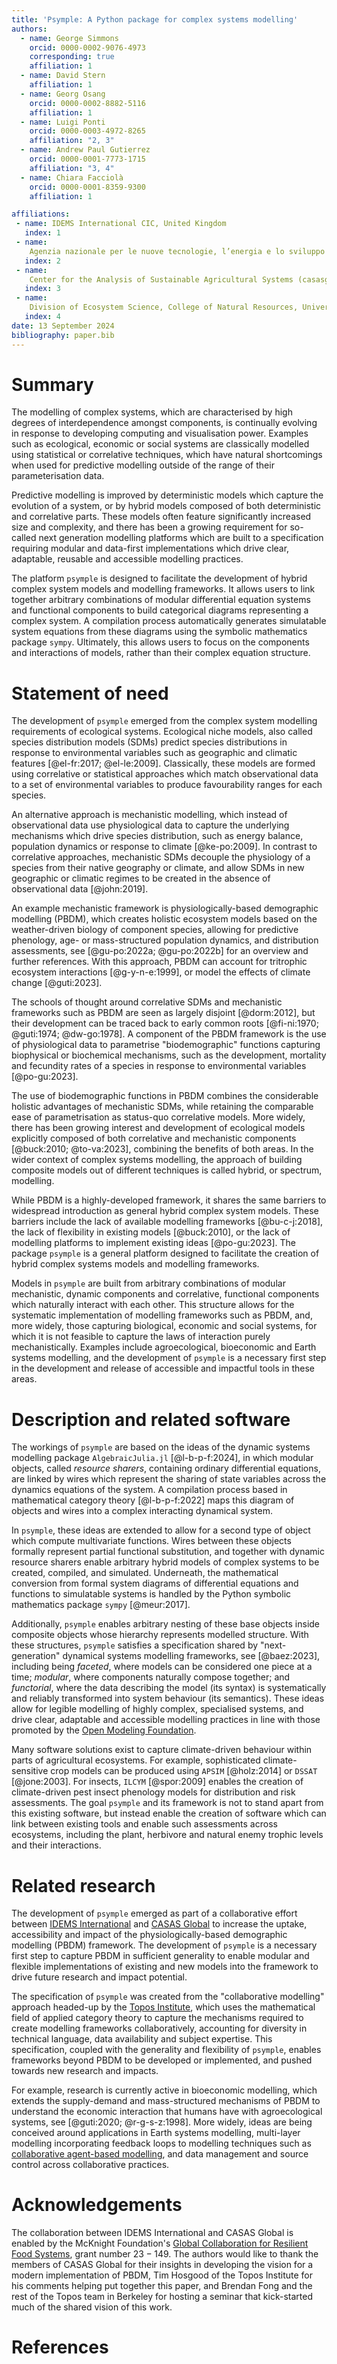 ```yaml
---
title: 'Psymple: A Python package for complex systems modelling'
authors:
  - name: George Simmons
    orcid: 0000-0002-9076-4973
    corresponding: true
    affiliation: 1
  - name: David Stern
    affiliation: 1
  - name: Georg Osang
    orcid: 0000-0002-8882-5116
    affiliation: 1
  - name: Luigi Ponti
    orcid: 0000-0003-4972-8265
    affiliation: "2, 3"
  - name: Andrew Paul Gutierrez
    orcid: 0000-0001-7773-1715
    affiliation: "3, 4"
  - name: Chiara Facciolà
    orcid: 0000-0001-8359-9300
    affiliation: 1

affiliations:
 - name: IDEMS International CIC, United Kingdom
   index: 1
 - name: 
    Agenzia nazionale per le nuove tecnologie, l’energia e lo sviluppo economico sostenibile (ENEA), Italy
   index: 2
 - name: 
    Center for the Analysis of Sustainable Agricultural Systems (casasglobal.org), USA
   index: 3
 - name:
    Division of Ecosystem Science, College of Natural Resources, University of California, Berkeley, USA
   index: 4
date: 13 September 2024
bibliography: paper.bib
---
```


# Summary

The modelling of complex systems, which are characterised by high degrees of interdependence amongst components, is continually evolving in response to developing computing and visualisation power. Examples such as ecological, economic or social systems are classically modelled using statistical or correlative techniques, which have natural shortcomings when used for predictive modelling outside of the range of their parameterisation data.

Predictive modelling is improved by deterministic models which capture the evolution of a system, or by hybrid models composed of both deterministic and correlative parts. These models often feature significantly increased size and complexity, and there has been a growing requirement for so-called next generation modelling platforms which are built to a specification requiring modular and data-first implementations which drive clear, adaptable, reusable and accessible modelling practices.

The platform `psymple` is designed to facilitate the development of hybrid complex system models and modelling frameworks. It allows users to link together arbitrary combinations of modular differential equation systems and functional components to build categorical diagrams representing a complex system. A compilation process automatically generates simulatable system equations from these diagrams using the symbolic mathematics package `sympy`. Ultimately, this allows users to focus on the components and interactions of models, rather than their complex equation structure. 

# Statement of need

The development of `psymple` emerged from the complex system modelling requirements of ecological systems. Ecological niche models, also called species distribution models (SDMs) predict species distributions in response to environmental variables such as geographic and climatic features [@el-fr:2017; @el-le:2009]. Classically, these models are formed using correlative or statistical approaches which match observational data to a set of environmental variables to produce favourability ranges for each species.

An alternative approach is mechanistic modelling, which instead of observational data use physiological data to capture the underlying mechanisms which drive species distribution, such as energy balance, population dynamics or response to climate [@ke-po:2009]. In contrast to correlative approaches, mechanistic SDMs decouple the physiology of a species from their native geography or climate, and allow SDMs in new geographic or climatic regimes to be created in the absence of observational data [@john:2019]. 

An example mechanistic framework is physiologically-based demographic modelling (PBDM), which creates holistic ecosystem models based on the weather-driven biology of component species, allowing for predictive phenology, age- or mass-structured population dynamics, and distribution assessments, see [@gu-po:2022a; @gu-po:2022b] for an overview and further references. With this approach, PBDM can account for tritrophic ecosystem interactions [@g-y-n-e:1999], or model the effects of climate change [@guti:2023].

The schools of thought around correlative SDMs and mechanistic frameworks such as PBDM are seen as largely disjoint [@dorm:2012], but their development can be traced back to early common roots [@fi-ni:1970; @guti:1974; @dw-go:1978]. A component of the PBDM framework is the use of physiological data to parametrise "biodemographic" functions capturing biophysical or biochemical mechanisms, such as the development, mortality and fecundity rates of a species in response to environmental variables [@po-gu:2023].

The use of biodemographic functions in PBDM combines the considerable holistic advantages of mechanistic SDMs, while retaining the comparable ease of parametrisation as status-quo correlative models. More widely, there has been growing interest and development of ecological models explicitly composed of both correlative and mechanistic components [@buck:2010; @to-va:2023], combining the benefits of both areas. In the wider context of complex systems modelling, the approach of building composite models out of different techniques is called hybrid, or spectrum, modelling.  

While PBDM is a highly-developed framework, it shares the same barriers to widespread introduction as general hybrid complex system models. These barriers include the lack of available modelling frameworks [@bu-c-j:2018], the lack of flexibility in existing models [@buck:2010], or the lack of modelling platforms to implement existing ideas [@po-gu:2023]. The package `psymple` is a general platform designed to facilitate the creation of hybrid complex systems models and modelling frameworks. 

Models in `psymple` are built from arbitrary combinations of modular mechanistic, dynamic components and correlative, functional components which naturally interact with each other. This structure allows for the systematic implementation of modelling frameworks such as PBDM, and, more widely, those capturing biological, economic and social systems, for which it is not feasible to capture the laws of interaction purely mechanistically. Examples include agroecological, bioeconomic and Earth systems modelling, and the development of `psymple` is a necessary first step in the development and release of accessible and impactful tools in these areas. 

# Description and related software

The workings of `psymple` are based on the ideas of the dynamic systems modelling package `AlgebraicJulia.jl` [@l-b-p-f:2024], in which modular objects, called *resource sharers*, containing ordinary differential equations, are linked by wires which represent the sharing of state variables across the dynamics equations of the system. A compilation process based in mathematical category theory [@l-b-p-f:2022] maps this diagram of objects and wires into a complex interacting dynamical system. 

In `psymple`, these ideas are extended to allow for a second type of object which compute multivariate functions. Wires between these objects formally represent partial functional substitution, and together with dynamic resource sharers enable arbitrary hybrid models of complex systems to be created, compiled, and simulated. Underneath, the mathematical conversion from formal system diagrams of differential equations and functions to simulatable systems is handled by the Python symbolic mathematics package `sympy` [@meur:2017].

Additionally, `psymple` enables arbitrary nesting of these base objects inside composite objects whose hierarchy represents modelled structure. With these structures, `psymple` satisfies a specification shared by "next-generation" dynamical systems modelling frameworks, see [@baez:2023], including being *faceted*, where models can be considered one piece at a time; *modular*, where components naturally compose together; and *functorial*, where the data describing the model (its syntax) is systematically and reliably transformed into system behaviour (its semantics). These ideas allow for legible modelling of highly complex, specialised systems, and drive clear, adaptable and accessible modelling practices in line with those promoted by the [Open Modeling Foundation](https://www.openmodelingfoundation.org/). 

Many software solutions exist to capture climate-driven behaviour within parts of agricultural ecosystems. For example, sophisticated climate-sensitive crop models can be produced using `APSIM` [@holz:2014] or `DSSAT` [@jone:2003]. For insects, `ILCYM` [@spor:2009] enables the creation of climate-driven pest insect phenology models for distribution and risk assessments. The goal `psymple` and its framework is not to stand apart from this existing software, but instead enable the creation of software which can link between existing tools and enable such assessments across ecosystems, including the plant, herbivore and natural enemy trophic levels and their interactions.

# Related research

The development of `psymple` emerged as part of a collaborative effort between [IDEMS International](https://www.idems.international/) and [CASAS Global](https://casasglobal.org/) to increase the uptake, accessibility and impact of the physiologically-based demographic modelling (PBDM) framework. The development of `psymple` is a necessary first step to capture PBDM in sufficient generality to enable modular and flexible implementations of existing and new models into the framework to drive future research and impact potential.

The specification of `psymple` was created from the "collaborative modelling" approach headed-up by the [Topos Institute](https://topos.institute/), which uses the mathematical field of applied category theory to capture the mechanisms required to create modelling frameworks collaboratively, accounting for diversity in technical language, data availability and subject expertise. This specification, coupled with the generality and flexibility of `psymple`, enables frameworks beyond PBDM to be developed or implemented, and pushed towards new research and impacts. 

For example, research is currently active in bioeconomic modelling, which extends the supply-demand and mass-structured mechanisms of PBDM to understand the economic interaction that humans have with agroecological systems, see [@guti:2020; @r-g-s-z:1998]. More widely, ideas are being conceived around applications in Earth systems modelling, multi-layer modelling incorporating feedback loops to modelling techniques such as [collaborative agent-based modelling](https://johncarlosbaez.wordpress.com/2023/08/17/agent-based-models-part-2/), and data management and source control across collaborative practices.

# Acknowledgements

The collaboration between IDEMS International and CASAS Global is enabled by the McKnight Foundation's [Global Collaboration for Resilient Food Systems](https://www.ccrp.org/), grant number $23-149$. The authors would like to thank the members of CASAS Global for their insights in developing the vision for a modern implementation of PBDM, Tim Hosgood of the Topos Institute for his comments helping put together this paper, and Brendan Fong and the rest of the Topos team in Berkeley for hosting a seminar that kick-started much of the shared vision of this work.

# References
